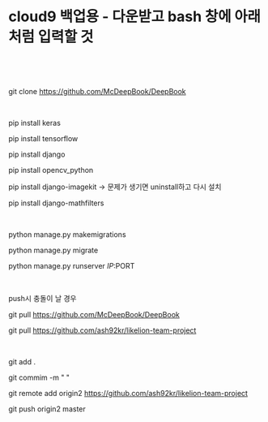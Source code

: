 

# cloud9 백업용 - 다운받고 bash 창에 아래처럼 입력할 것

​ 

​ 

git clone https://github.com/McDeepBook/DeepBook

​ 

pip install keras

pip install tensorflow

pip install django

pip install opencv_python

pip install django-imagekit   -> 문제가 생기면 uninstall하고 다시 설치

pip install django-mathfilters

​ 

python manage.py makemigrations

python manage.py migrate

python manage.py runserver $IP:$PORT

​ 

push시 충돌이 날 경우

git pull  https://github.com/McDeepBook/DeepBook

git pull  https://github.com/ash92kr/likelion-team-project

​ 

git add .

git commim -m "  "

git remote add origin2  https://github.com/ash92kr/likelion-team-project

git push origin2 master

